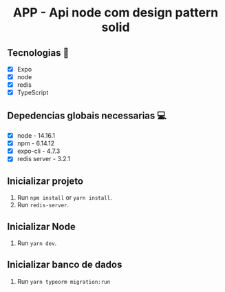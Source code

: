<h1 align="center">
    APP - Api node com design pattern solid 
</h1>


## Tecnologias 🚀 

- [x] Expo
- [x] node
- [x] redis
- [x] TypeScript

## Depedencias globais necessarias 💻

- [x] node - 14.16.1
- [x] npm  - 6.14.12
- [x] expo-cli - 4.7.3 
- [x] redis server - 3.2.1

## Inicializar projeto

1. Run `npm install` or `yarn install`.<br />
2. Run `redis-server`. <br />

## Inicializar Node

1. Run `yarn dev`.<br />

## Inicializar banco de dados

1. Run `yarn typeorm migration:run` <br />
